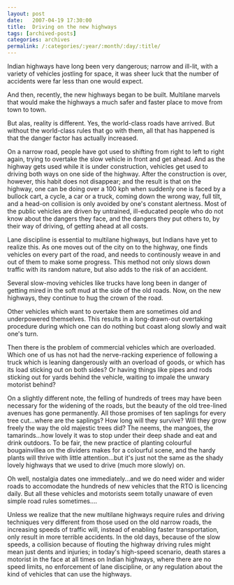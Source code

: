 ```yaml
---
layout: post
date:	2007-04-19 17:30:00
title:  Driving on the new highways
tags: [archived-posts]
categories: archives
permalink: /:categories/:year/:month/:day/:title/
---
```

Indian highways have long been very dangerous; narrow and ill-lit, with a variety of vehicles jostling for space, it was sheer luck that the number of accidents were far less than one would expect.

And then, recently, the new highways began to be built. Multilane marvels that would make the highways a much safer and faster place to move from town to town.

But alas, reality is different. Yes, the world-class roads have arrived. But without the world-class rules that go with them, all that has happened is that the danger factor has actually increased.

On a narrow road, people have got used to shifting from right to left to right again, trying to overtake the slow vehicle in front and get ahead. And as the highway gets used while it is under construction, vehicles get used to driving both ways on one side of the highway. After the construction is over, however, this habit does not disappear; and the result is that on the highway, one can be doing over a 100 kph when suddenly one is faced by a bullock cart, a cycle, a car or a truck, coming down the wrong way, full tilt, and a head-on collision is only avoided by one's constant alertness. Most of the public vehicles are driven by untrained, ill-educated people who do not know about the dangers they face, and the dangers they put others to, by their way of driving,  of getting ahead at all costs.

Lane discipline is essential to multilane highways, but Indians have yet to realize this. As one moves out of the city on to the highway, one finds vehicles on every part of the road, and needs to continously weave in and out of them to make some progress. This method not only slows down traffic with its random nature, but also adds to the risk of an accident. 

Several slow-moving vehicles like trucks have long been in danger of getting mired in the soft mud at the side of the old roads. Now, on the new highways, they continue to hug the crown of the road. 

Other vehicles which want to overtake them are sometimes old and underpowered themselves. This results in a long-drawn-out overtaking procedure during which one can do nothing but coast along slowly and wait one's turn. 

Then there is the problem of commercial vehicles which are overloaded. Which one of us has not had the nerve-racking experience of following a truck which is leaning dangerously with an overload of goods, or which has its load sticking out on both sides? Or having things like pipes and rods sticking out for yards behind the vehicle, waiting to impale the unwary motorist behind?

On a slightly different note, the felling of hundreds of trees may have been necessary for the widening of the roads, but the beauty of the old tree-lined avenues has gone permanently. All those promises of ten saplings for every tree cut...where are the saplings? How long will they survive? Will they grow freely the way the old majestic trees did? The neems, the mangoes, the tamarinds...how lovely it was to stop under their deep shade and eat and drink outdoors. To be fair, the new practice of planting colourful bougainvillea on the dividers makes for a colourful scene, and the hardy plants will thrive with little attention...but it's just not the same as the shady lovely highways that we used to drive (much more slowly) on. 

Oh well, nostalgia dates one immediately...and we do need wider and wider roads to accomodate the hundreds of new vehicles that the RTO is licencing daily. But all these vehicles and motorists seem totally unaware of even simple road rules sometimes....

Unless we realize that the new multilane highways require rules and driving techniques very different from those used on the old narrow roads, the increasing speeds of traffic will, instead of enabling faster transportation, only result in more terrible accidents. In the old days, because of the slow speeds, a collision because of flouting the highway driving rules might mean just dents and injuries; in today's high-speed scenario, death stares a motorist in the face at all times on Indian highways, where there are no speed limits, no enforcement of lane discipline, or any regulation about the kind of vehicles that can use the highways.
